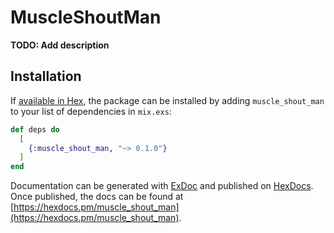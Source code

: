# MuscleShoutMan

**TODO: Add description**

## Installation

If [available in Hex](https://hex.pm/docs/publish), the package can be installed
by adding `muscle_shout_man` to your list of dependencies in `mix.exs`:

```elixir
def deps do
  [
    {:muscle_shout_man, "~> 0.1.0"}
  ]
end
```

Documentation can be generated with [ExDoc](https://github.com/elixir-lang/ex_doc)
and published on [HexDocs](https://hexdocs.pm). Once published, the docs can
be found at [https://hexdocs.pm/muscle_shout_man](https://hexdocs.pm/muscle_shout_man).

